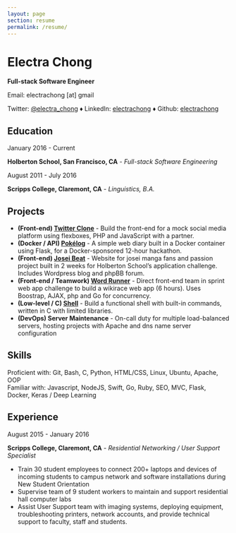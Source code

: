 ```yaml
---
layout: page
section: resume
permalink: /resume/
---
```


# Electra Chong
**Full-stack Software Engineer**

Email: electrachong [at] gmail   

Twitter: [@electra_chong](https://twitter.com/electra_chong) &#x2666; LinkedIn:
[electrachong](https://www.linkedin.com/in/electrachong) &#x2666; Github: [electrachong](https://github.com/electrachong)

## Education
January 2016 - Current

**Holberton School, San Francisco, CA** - *Full-stack Software Engineering*

August 2011 - July 2016

**Scripps College, Claremont, CA** - *Linguistics, B.A.*

## Projects

- **(Front-end) [Twitter Clone](http://jellycube.space/twitter-clone/index.php)** - Build the front-end for a mock social media platform using flexboxes, PHP and JavaScript with a partner.  
- **(Docker / API) [Pokélog](https://github.com/electrachong/pokelog)** - A simple web diary built in a Docker container using Flask, for a Docker-sponsored 12-hour hackathon.  
- **(Front-end) [Josei Beat](http://jellycube.space/josei-beat/)** - Website for josei manga fans and passion project built in 2 weeks for Holberton School’s application challenge. Includes Wordpress blog and phpBB forum.  
- **(Front-end / Teamwork) [Word Runner](https://github.com/madejean/Word-Runner)** - Direct front-end team in sprint web app challenge to build a wikirace web app (6 hours). Uses Boostrap, AJAX, php and Go for concurrency.  
- **(Low-level / C) [Shell](https://github.com/electrachong/holbertonschool-low_level_programming/tree/master/simple_shell)** - Build a functional shell with built-in commands, written in C with limited libraries.  
- **(DevOps) Server Maintenance** - On-call duty for multiple load-balanced servers, hosting projects with Apache and dns name server configuration  

## Skills
Proficient with: Git, Bash, C, Python, HTML/CSS, Linux, Ubuntu, Apache, OOP  
Familiar with: Javascript, NodeJS, Swift, Go, Ruby, SEO, MVC, Flask, Docker, Keras / Deep Learning

## Experience
August 2015 - January 2016

**Scripps College, Claremont, CA** - *Residential Networking / User Support Specialist*

- Train 30 student employees to connect 200+ laptops and devices of incoming students to campus network and software installations during New Student Orientation
- Supervise team of 9 student workers to maintain and support residential hall computer labs
- Assist User Support team with imaging systems, deploying equipment, troubleshooting printers, network accounts, and provide technical support to faculty, staff and students.


